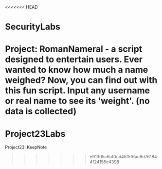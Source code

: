 <<<<<<< HEAD
# SecurityLabs
Project: RomanNameral - a script designed to entertain users. Ever 
wanted to know how much a name weighed? Now, you can find out with this 
fun script. Input any username or real name to see its 'weight'. 
(no data is collected)
=======
# Project23Labs
Project23: KeepNote
>>>>>>> e913d5c6af0cd45f5f6ac8d761844f24155c4398
